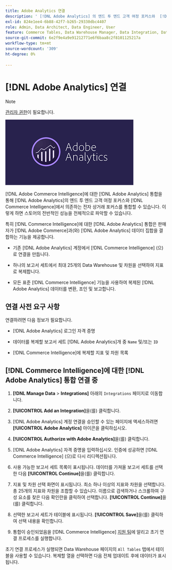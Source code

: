 ```yaml
---
title: Adobe Analytics 연결
description: ' [!DNL Adobe Analytics] 의 엔드 투 엔드 고객 여정 포커스와  [!DNL Commerce Intelligence]에서 의존하는 전자 상거래 포커스를 통합하는 방법을 알아봅니다.'
exl-id: 824e1ee4-6b88-42f7-b265-29330dbc4407
role: Admin, Data Architect, Data Engineer, User
feature: Commerce Tables, Data Warehouse Manager, Data Integration, Data Import/Export
source-git-commit: 6e2f9e4a9e91212771e6f6baa8c2f8101125217a
workflow-type: tm+mt
source-wordcount: '309'
ht-degree: 0%

---
```


# [!DNL Adobe Analytics] 연결

>[!NOTE]
>
>[관리자 권한](../../../administrator/user-management/user-management.md)이 필요합니다.

![](../../../assets/adobe-analytic-slogo.png)

[!DNL Adobe Commerce Intelligence]에 대한 [!DNL Adobe Analytics] 통합을 통해 [!DNL Adobe Analytics]의 엔드 투 엔드 고객 여정 포커스와 [!DNL Commerce Intelligence]에서 의존하는 전자 상거래 포커스를 통합할 수 있습니다. 이렇게 하면 스토어의 전반적인 성능을 전체적으로 파악할 수 있습니다.

특히 [!DNL Commerce Intelligence]에 대한 [!DNL Adobe Analytics] 통합은 판매자가 [!DNL Adobe Commerce]과(와) [!DNL Adobe Analytics] 데이터 집합을 결합하는 기능을 제공합니다.

- 기존 [!DNL Adobe Analytics] 계정에서 [!DNL Commerce Intelligence] (으)로 연결을 만듭니다.

- 하나의 보고서 세트에서 최대 25개의 Data Warehouse 및 차원을 선택하여 지표로 복제합니다.

- 모든 표준 [!DNL Commerce Intelligence] 기능을 사용하여 복제된 [!DNL Adobe Analytics] 데이터를 변환, 조인 및 보고합니다.

## 연결 사전 요구 사항

연결하려면 다음 정보가 필요합니다.

- [!DNL Adobe Analytics] 로그인 자격 증명

- 데이터를 복제할 보고서 세트 [!DNL Adobe Analytics]개 중 `Name` 및/또는 `ID`

- [!DNL Commerce Intelligence]에 복제할 지표 및 차원 목록

## [!DNL Commerce Intelligence]에 대한 [!DNL Adobe Analytics] 통합 연결 중

1. **[!DNL Manage Data** > **Integrations]** 아래의 `Integrations` 페이지로 이동합니다.

1. **[!UICONTROL Add an Integration]**&#x200B;을(를) 클릭합니다.

1. [!DNL Adobe Analytics] 계정 연결을 승인할 수 있는 페이지에 액세스하려면 **[!UICONTROL Adobe Analytics]** 아이콘을 클릭하십시오.

1. **[!UICONTROL Authorize with Adobe Analytics]**&#x200B;을(를) 클릭합니다.

1. [!DNL Adobe Analytics] 자격 증명을 입력하십시오. 인증에 성공하면 [!DNL Commerce Intelligence] (으)로 다시 리디렉션됩니다.

1. 사용 가능한 보고서 세트 목록이 표시됩니다. 데이터를 가져올 보고서 세트를 선택한 다음 **[!UICONTROL Continue]**&#x200B;을(를) 클릭합니다.

1. 지표 및 차원 선택 화면이 표시됩니다. 최소 하나 이상의 지표와 차원을 선택합니다. 총 25개의 지표와 차원을 조합할 수 있습니다. 이름으로 검색하거나 스크롤하여 구성 요소를 찾은 다음 확인란을 클릭하여 선택합니다. **[!UICONTROL Continue]**&#x200B;을(를) 클릭합니다.

1. 선택한 보고서 세트가 테이블에 표시됩니다. **[!UICONTROL Save]**&#x200B;을(를) 클릭하여 선택 내용을 확인합니다.

1. 통합이 승인되었음을 [!DNL Commerce Intelligence] [지원 팀](https://experienceleague.adobe.com/docs/commerce-knowledge-base/kb/troubleshooting/miscellaneous/mbi-service-policies.html?lang=ko)에 알리고 초기 연결 프로세스를 실행합니다.

초기 연결 프로세스가 실행되면 Data Warehouse 페이지의 `All Tables` 탭에서 테이블을 사용할 수 있습니다. 복제할 열을 선택하면 다음 전체 업데이트 후에 데이터가 표시됩니다.
